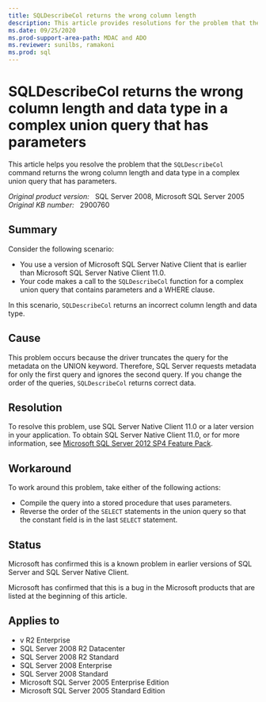 ```yaml
---
title: SQLDescribeCol returns the wrong column length
description: This article provides resolutions for the problem that the SQLDescribeCol command returns the wrong column length and data type in a complex union query that has parameters.
ms.date: 09/25/2020
ms.prod-support-area-path: MDAC and ADO
ms.reviewer: sunilbs, ramakoni
ms.prod: sql
---
```

# SQLDescribeCol returns the wrong column length and data type in a complex union query that has parameters

This article helps you resolve the problem that the `SQLDescribeCol` command returns the wrong column length and data type in a complex union query that has parameters.

_Original product version:_ &nbsp; SQL Server 2008, Microsoft SQL Server 2005  
_Original KB number:_ &nbsp; 2900760

## Summary

Consider the following scenario:

- You use a version of Microsoft SQL Server Native Client that is earlier than Microsoft SQL Server Native Client 11.0.
- Your code makes a call to the `SQLDescribeCol` function for a complex union query that contains parameters and a WHERE clause.

In this scenario, `SQLDescribeCol` returns an incorrect column length and data type.

## Cause

This problem occurs because the driver truncates the query for the metadata on the UNION keyword. Therefore, SQL Server requests metadata for only the first query and ignores the second query. If you change the order of the queries, `SQLDescribeCol` returns correct data.

## Resolution

To resolve this problem, use SQL Server Native Client 11.0 or a later version in your application. To obtain SQL Server Native Client 11.0, or for more information, see [Microsoft SQL Server 2012 SP4 Feature Pack](https://www.microsoft.com/download/details.aspx?id=56041).

## Workaround

To work around this problem, take either of the following actions:

- Compile the query into a stored procedure that uses parameters.
- Reverse the order of the `SELECT` statements in the union query so that the constant field is in the last `SELECT` statement.

## Status

Microsoft has confirmed this is a known problem in earlier versions of SQL Server and SQL Server Native Client.

Microsoft has confirmed that this is a bug in the Microsoft products that are listed at the beginning of this article.

## Applies to

- v R2 Enterprise
- SQL Server 2008 R2 Datacenter
- SQL Server 2008 R2 Standard
- SQL Server 2008 Enterprise
- SQL Server 2008 Standard
- Microsoft SQL Server 2005 Enterprise Edition
- Microsoft SQL Server 2005 Standard Edition
